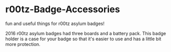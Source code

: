 # r00tz-Badge-Accessories
fun and useful things for r00tz asylum badges!

2016 r00tz asylum badges had three boards and a battery pack. This badge holder is a case for your badge so that it's easier to use and has a little bit more protection.
